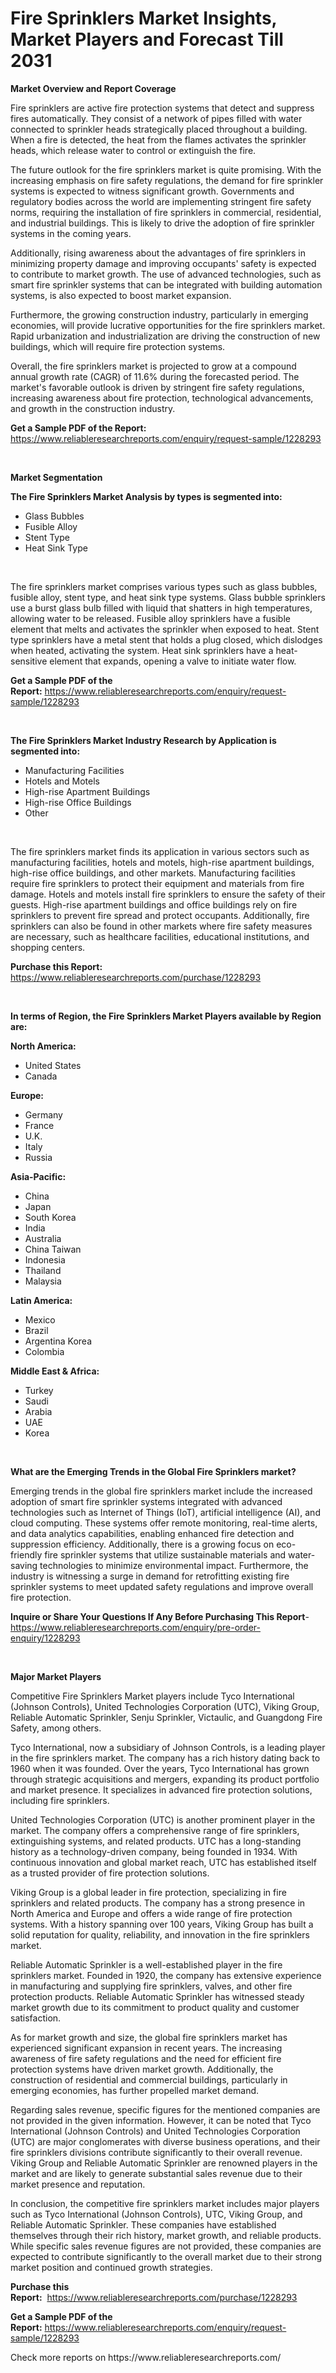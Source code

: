 <p><h1>Fire Sprinklers Market Insights, Market Players and Forecast Till 2031</h1></p><p><strong>Market Overview and Report Coverage</strong></p>
<p><p>Fire sprinklers are active fire protection systems that detect and suppress fires automatically. They consist of a network of pipes filled with water connected to sprinkler heads strategically placed throughout a building. When a fire is detected, the heat from the flames activates the sprinkler heads, which release water to control or extinguish the fire.</p><p>The future outlook for the fire sprinklers market is quite promising. With the increasing emphasis on fire safety regulations, the demand for fire sprinkler systems is expected to witness significant growth. Governments and regulatory bodies across the world are implementing stringent fire safety norms, requiring the installation of fire sprinklers in commercial, residential, and industrial buildings. This is likely to drive the adoption of fire sprinkler systems in the coming years.</p><p>Additionally, rising awareness about the advantages of fire sprinklers in minimizing property damage and improving occupants' safety is expected to contribute to market growth. The use of advanced technologies, such as smart fire sprinkler systems that can be integrated with building automation systems, is also expected to boost market expansion.</p><p>Furthermore, the growing construction industry, particularly in emerging economies, will provide lucrative opportunities for the fire sprinklers market. Rapid urbanization and industrialization are driving the construction of new buildings, which will require fire protection systems.</p><p>Overall, the fire sprinklers market is projected to grow at a compound annual growth rate (CAGR) of 11.6% during the forecasted period. The market's favorable outlook is driven by stringent fire safety regulations, increasing awareness about fire protection, technological advancements, and growth in the construction industry.</p></p>
<p><strong>Get a Sample PDF of the Report:</strong> <a href="https://www.reliableresearchreports.com/enquiry/request-sample/1228293">https://www.reliableresearchreports.com/enquiry/request-sample/1228293</a></p>
<p>&nbsp;</p>
<p><strong>Market Segmentation</strong></p>
<p><strong>The Fire Sprinklers Market Analysis by types is segmented into:</strong></p>
<p><ul><li>Glass Bubbles</li><li>Fusible Alloy</li><li>Stent Type</li><li>Heat Sink Type</li></ul></p>
<p>&nbsp;</p>
<p><p>The fire sprinklers market comprises various types such as glass bubbles, fusible alloy, stent type, and heat sink type systems. Glass bubble sprinklers use a burst glass bulb filled with liquid that shatters in high temperatures, allowing water to be released. Fusible alloy sprinklers have a fusible element that melts and activates the sprinkler when exposed to heat. Stent type sprinklers have a metal stent that holds a plug closed, which dislodges when heated, activating the system. Heat sink sprinklers have a heat-sensitive element that expands, opening a valve to initiate water flow.</p></p>
<p><strong>Get a Sample PDF of the Report:</strong>&nbsp;<a href="https://www.reliableresearchreports.com/enquiry/request-sample/1228293">https://www.reliableresearchreports.com/enquiry/request-sample/1228293</a></p>
<p>&nbsp;</p>
<p><strong>The Fire Sprinklers Market Industry Research by Application is segmented into:</strong></p>
<p><ul><li>Manufacturing Facilities</li><li>Hotels and Motels</li><li>High-rise Apartment Buildings</li><li>High-rise Office Buildings</li><li>Other</li></ul></p>
<p>&nbsp;</p>
<p><p>The fire sprinklers market finds its application in various sectors such as manufacturing facilities, hotels and motels, high-rise apartment buildings, high-rise office buildings, and other markets. Manufacturing facilities require fire sprinklers to protect their equipment and materials from fire damage. Hotels and motels install fire sprinklers to ensure the safety of their guests. High-rise apartment buildings and office buildings rely on fire sprinklers to prevent fire spread and protect occupants. Additionally, fire sprinklers can also be found in other markets where fire safety measures are necessary, such as healthcare facilities, educational institutions, and shopping centers.</p></p>
<p><strong>Purchase this Report:</strong>&nbsp; <a href="https://www.reliableresearchreports.com/purchase/1228293">https://www.reliableresearchreports.com/purchase/1228293</a></p>
<p>&nbsp;</p>
<p><strong>In terms of Region, the Fire Sprinklers Market Players available by Region are:</strong></p>
<p>
    <p> <strong> North America: </strong>
        <ul>
            <li>United States</li>
            <li>Canada</li>
        </ul>
        </p> 
    <p> <strong> Europe: </strong>
        <ul>
            <li>Germany</li>
            <li>France</li>
            <li>U.K.</li>
            <li>Italy</li>
            <li>Russia</li>
        </ul>
        </p> 
    <p> <strong> Asia-Pacific: </strong>
        <ul>
            <li>China</li>
            <li>Japan</li>
            <li>South Korea</li>
            <li>India</li>
            <li>Australia</li>
            <li>China Taiwan</li>
            <li>Indonesia</li>
            <li>Thailand</li>
            <li>Malaysia</li>
        </ul>
        </p> 
    <p> <strong> Latin America: </strong>
        <ul>
            <li>Mexico</li>
            <li>Brazil</li>
            <li>Argentina Korea</li>
            <li>Colombia</li>
        </ul>
        </p> 
    <p> <strong> Middle East & Africa: </strong>
        <ul>
            <li>Turkey</li>
            <li>Saudi</li>
            <li>Arabia</li>
            <li>UAE</li>
            <li>Korea</li>
        </ul>
    </p>
    </p>
<p>&nbsp;</p>
<p><strong>What are the Emerging Trends in the Global Fire Sprinklers market?</strong></p>
<p><p>Emerging trends in the global fire sprinklers market include the increased adoption of smart fire sprinkler systems integrated with advanced technologies such as Internet of Things (IoT), artificial intelligence (AI), and cloud computing. These systems offer remote monitoring, real-time alerts, and data analytics capabilities, enabling enhanced fire detection and suppression efficiency. Additionally, there is a growing focus on eco-friendly fire sprinkler systems that utilize sustainable materials and water-saving technologies to minimize environmental impact. Furthermore, the industry is witnessing a surge in demand for retrofitting existing fire sprinkler systems to meet updated safety regulations and improve overall fire protection.</p></p>
<p><strong>Inquire or Share Your Questions If Any Before Purchasing This Report</strong>- <a href="https://www.reliableresearchreports.com/enquiry/pre-order-enquiry/1228293">https://www.reliableresearchreports.com/enquiry/pre-order-enquiry/1228293</a></p>
<p>&nbsp;</p>
<p><strong>Major Market Players</strong></p>
<p><p>Competitive Fire Sprinklers Market players include Tyco International (Johnson Controls), United Technologies Corporation (UTC), Viking Group, Reliable Automatic Sprinkler, Senju Sprinkler, Victaulic, and Guangdong Fire Safety, among others.</p><p>Tyco International, now a subsidiary of Johnson Controls, is a leading player in the fire sprinklers market. The company has a rich history dating back to 1960 when it was founded. Over the years, Tyco International has grown through strategic acquisitions and mergers, expanding its product portfolio and market presence. It specializes in advanced fire protection solutions, including fire sprinklers.</p><p>United Technologies Corporation (UTC) is another prominent player in the market. The company offers a comprehensive range of fire sprinklers, extinguishing systems, and related products. UTC has a long-standing history as a technology-driven company, being founded in 1934. With continuous innovation and global market reach, UTC has established itself as a trusted provider of fire protection solutions.</p><p>Viking Group is a global leader in fire protection, specializing in fire sprinklers and related products. The company has a strong presence in North America and Europe and offers a wide range of fire protection systems. With a history spanning over 100 years, Viking Group has built a solid reputation for quality, reliability, and innovation in the fire sprinklers market.</p><p>Reliable Automatic Sprinkler is a well-established player in the fire sprinklers market. Founded in 1920, the company has extensive experience in manufacturing and supplying fire sprinklers, valves, and other fire protection products. Reliable Automatic Sprinkler has witnessed steady market growth due to its commitment to product quality and customer satisfaction.</p><p>As for market growth and size, the global fire sprinklers market has experienced significant expansion in recent years. The increasing awareness of fire safety regulations and the need for efficient fire protection systems have driven market growth. Additionally, the construction of residential and commercial buildings, particularly in emerging economies, has further propelled market demand.</p><p>Regarding sales revenue, specific figures for the mentioned companies are not provided in the given information. However, it can be noted that Tyco International (Johnson Controls) and United Technologies Corporation (UTC) are major conglomerates with diverse business operations, and their fire sprinklers divisions contribute significantly to their overall revenue. Viking Group and Reliable Automatic Sprinkler are renowned players in the market and are likely to generate substantial sales revenue due to their market presence and reputation.</p><p>In conclusion, the competitive fire sprinklers market includes major players such as Tyco International (Johnson Controls), UTC, Viking Group, and Reliable Automatic Sprinkler. These companies have established themselves through their rich history, market growth, and reliable products. While specific sales revenue figures are not provided, these companies are expected to contribute significantly to the overall market due to their strong market position and continued growth strategies.</p></p>
<p><strong>Purchase this Report:</strong>&nbsp;&nbsp;<a href="https://www.reliableresearchreports.com/purchase/1228293">https://www.reliableresearchreports.com/purchase/1228293</a></p>
<p></p>
<p><strong>Get a Sample PDF of the Report:</strong>&nbsp;<a href="https://www.reliableresearchreports.com/enquiry/request-sample/1228293">https://www.reliableresearchreports.com/enquiry/request-sample/1228293</a></p>
<p>Check more reports on https://www.reliableresearchreports.com/</p>